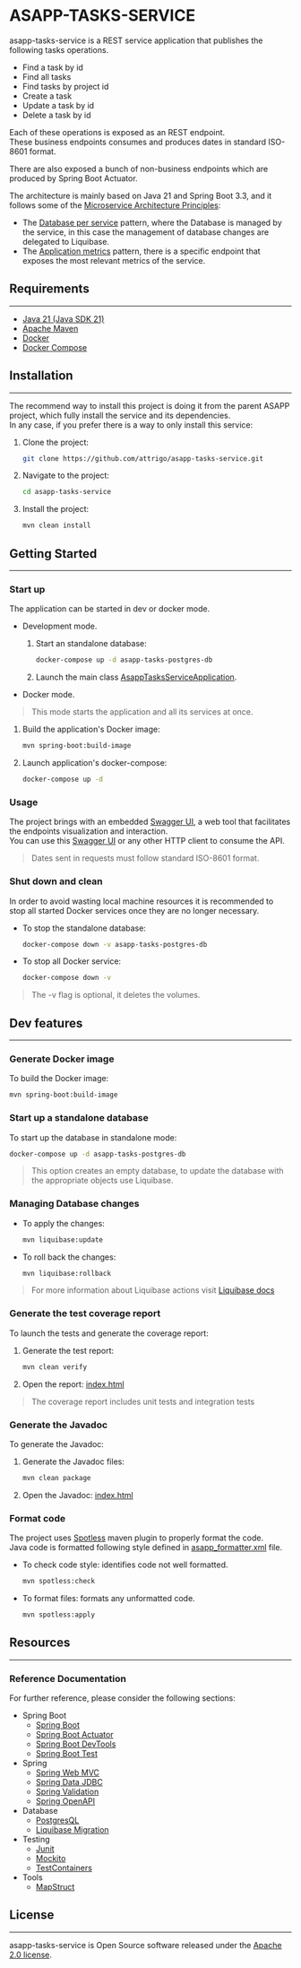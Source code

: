 # ASAPP-TASKS-SERVICE

asapp-tasks-service is a REST service application that publishes the following tasks operations.

* Find a task by id
* Find all tasks
* Find tasks by project id
* Create a task
* Update a task by id
* Delete a task by id

Each of these operations is exposed as an REST endpoint. \
These business endpoints consumes and produces dates in standard ISO-8601 format.

There are also exposed a bunch of non-business endpoints which are produced by Spring Boot Actuator.

The architecture is mainly based on Java 21 and Spring Boot 3.3, and it follows some of the [Microservice Architecture Principles](https://microservices.io/):

* The [Database per service](https://microservices.io/patterns/data/database-per-service.html) pattern, where the Database is managed by the service, in this
  case the management of database changes are delegated to Liquibase.
* The [Application metrics](https://microservices.io/patterns/observability/application-metrics.html) pattern, there is a specific endpoint that exposes the
  most relevant metrics of the service.

## Requirements

***

* [Java 21 (Java SDK 21)](https://www.oracle.com/es/java/technologies/downloads/#java21)
* [Apache Maven](https://maven.apache.org/download.cgi)
* [Docker](https://www.docker.com/)
* [Docker Compose](https://docs.docker.com/compose/)

## Installation

***

The recommend way to install this project is doing it from the parent ASAPP project, which fully install the service and its dependencies. \
In any case, if you prefer there is a way to only install this service:

1. Clone the project:
    ```sh
    git clone https://github.com/attrigo/asapp-tasks-service.git
    ```

2. Navigate to the project:
    ```sh
    cd asapp-tasks-service
    ```

3. Install the project:
    ```sh
    mvn clean install
    ```

## Getting Started

***

### Start up

The application can be started in dev or docker mode.

* Development mode.
    1. Start an standalone database:
        ```sh
        docker-compose up -d asapp-tasks-postgres-db
        ```

    2. Launch the main class [AsappTasksServiceApplication](src/main/java/com/bcn/asapp/tasks/AsappTasksServiceApplication.java).

* Docker mode.

> This mode starts the application and all its services at once.

1. Build the application's Docker image:
    ```sh
    mvn spring-boot:build-image
    ```

2. Launch application's docker-compose:
    ```sh
    docker-compose up -d
    ```

### Usage

The project brings with an embedded [Swagger UI](https://swagger.io/tools/swagger-ui/), a web tool that facilitates the endpoints visualization and
interaction. \
You can use this [Swagger UI](http://localhost:8080/asapp-tasks-service/swagger-ui.html) or any other HTTP client to consume the API.

> Dates sent in requests must follow standard ISO-8601 format.

### Shut down and clean

In order to avoid wasting local machine resources it is recommended to stop all started Docker services once they are no longer necessary.

* To stop the standalone database:
    ```sh
    docker-compose down -v asapp-tasks-postgres-db
    ```

* To stop all Docker service:
    ```sh
    docker-compose down -v
    ```

> The -v flag is optional, it deletes the volumes.

## Dev features

***

### Generate Docker image

To build the Docker image:

```sh
mvn spring-boot:build-image
```

### Start up a standalone database

To start up the database in standalone mode:

```sh
docker-compose up -d asapp-tasks-postgres-db
```

> This option creates an empty database, to update the database with the appropriate objects use Liquibase.

### Managing Database changes

* To apply the changes:
    ```sh
    mvn liquibase:update
    ```

* To roll back the changes:
    ```sh
    mvn liquibase:rollback
    ```

> For more information about Liquibase actions visit [Liquibase docs](https://docs.liquibase.com/home.html)

### Generate the test coverage report

To launch the tests and generate the coverage report:

1. Generate the test report:
    ```sh
    mvn clean verify
    ```

2. Open the report: [index.html](target/site/jacoco-aggregate/index.html)

> The coverage report includes unit tests and integration tests

### Generate the Javadoc

To generate the Javadoc:

1. Generate the Javadoc files:
    ```sh
    mvn clean package
    ```

2. Open the Javadoc: [index.html](target/site/apidocs/index.html)

### Format code

The project uses [Spotless](https://github.com/diffplug/spotless/tree/main/plugin-maven) maven plugin to properly format the code. \
Java code is formatted following style defined in [asapp_formatter.xml](../../asapp_formatter.xml) file.

* To check code style: identifies code not well formatted.
    ```sh
    mvn spotless:check
    ```

* To format files: formats any unformatted code.
    ```sh
    mvn spotless:apply
    ```

## Resources

***

### Reference Documentation

For further reference, please consider the following sections:

* Spring Boot
    * [Spring Boot](https://docs.spring.io/spring-boot/docs/current/reference/htmlsingle/)
    * [Spring Boot Actuator](https://docs.spring.io/spring-boot/docs/current/reference/htmlsingle/#actuator)
    * [Spring Boot DevTools](https://docs.spring.io/spring-boot/docs/current/reference/html/using.html#using.devtools)
    * [Spring Boot Test](https://docs.spring.io/spring-boot/docs/current/reference/html/features.html#features.testing)
* Spring
    * [Spring Web MVC](https://docs.spring.io/spring-framework/reference/web/webmvc.html)
    * [Spring Data JDBC](https://docs.spring.io/spring-data/relational/reference/jdbc.html)
    * [Spring Validation](https://docs.spring.io/spring-framework/reference/core/validation.html)
    * [Spring OpenAPI](https://springdoc.org/)
* Database
    * [PostgresQL](https://www.postgresql.org/docs/current/)
    * [Liquibase Migration](https://docs.spring.io/spring-boot/docs/current/reference/htmlsingle/index.html#howto.data-initialization.migration-tool.liquibase)
* Testing
    * [Junit](https://junit.org/junit5/docs/current/user-guide/)
    * [Mockito](https://javadoc.io/doc/org.mockito/mockito-core/latest/org/mockito/Mockito.html)
    * [TestContainers](https://java.testcontainers.org/)
* Tools
    * [MapStruct](https://mapstruct.org/documentation/)

## License

***

asapp-tasks-service is Open Source software released under the [Apache 2.0 license](https://www.apache.org/licenses/LICENSE-2.0").
